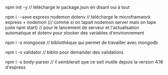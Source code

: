npm init -y // télécharge le package.json en disant oui à tout

npm i --save express nodemon dotenv // télécharge le microframwork express + nodemon (// comme si on tapait nodemon server mais on tape juste npm start)
// pour le lancement de serveur et l'actualisation automatique et dotenv pour stocker des variables d'environnement

npm i -s mongoose // bibliothèque qui permet de travailler avec mongodb

npm i -s validator // biblio pour demander des validations

npm i -s body-parser // il semblerait que ce soit inutile depuis la version 4.16 d'express
